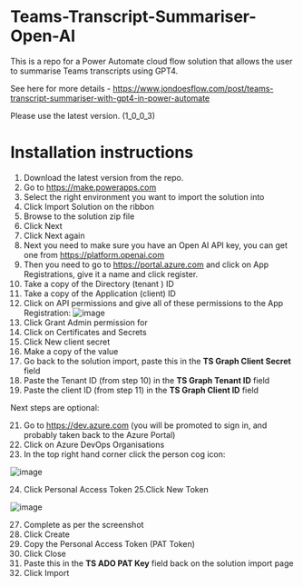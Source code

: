 # Teams-Transcript-Summariser-Open-AI
This is a repo for a Power Automate cloud flow solution that allows the user to summarise Teams transcripts using GPT4.

See here for more details - https://www.jondoesflow.com/post/teams-transcript-summariser-with-gpt4-in-power-automate

Please use the latest version. (1_0_0_3)

# Installation instructions

1. Download the latest version from the repo.
2. Go to https://make.powerapps.com
3. Select the right environment you want to import the solution into
4. Click Import Solution on the ribbon
5. Browse to the solution zip file
6. Click Next
7. Click Next again
8. Next you need to make sure you have an Open AI API key, you can get one from https://platform.openai.com
9. Then you need to go to https://portal.azure.com and click on App Registrations, give it a name and click register.
10. Take a copy of the Directory (tenant ) ID
11. Take a copy of the Application (client) ID
12. Click on API permissions and give all of these permissions to the App Registration:
![image](https://github.com/user-attachments/assets/73ecfc53-cc4d-42e3-bfe9-6cf38fab944f)
13. Click Grant Admin permission for <tenancy>
14. Click on Certificates and Secrets
15. Click New client secret
16. Make a copy of the value
17. Go back to the solution import, paste this in the **TS Graph Client Secret** field
18. Paste the Tenant ID (from step 10) in the **TS Graph Tenant ID** field
19. Paste the client ID (from step 11) in the **TS Graph Client ID** field

Next steps are optional:

21. Go to https://dev.azure.com (you will be promoted to sign in, and probably taken back to the Azure Portal)
22. Click on Azure DevOps Organisations
23. In the top right hand corner click the person cog icon:

![image](https://github.com/user-attachments/assets/49bb885d-ff9e-44d2-94ae-5c6c4b16c688)

24. Click Personal Access Token
25.Click New Token

![image](https://github.com/user-attachments/assets/e6627967-8ba4-4630-b6db-93d270b7d8b7)

27. Complete as per the screenshot
28. Click Create
29. Copy the Personal Access Token (PAT Token)
30. Click Close
31. Paste this in the **TS ADO PAT Key** field back on the solution import page
32. Click Import
